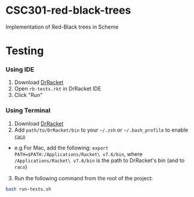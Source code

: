 # CSC301-red-black-trees
Implementation of Red-Black trees in Scheme

# Testing
### Using IDE
1. Download [DrRacket](https://download.racket-lang.org)
2. Open `rb-tests.rkt` in DrRacket IDE
3. Click "Run"

### Using Terminal
1. Download [DrRacket](https://download.racket-lang.org)
2. Add `path/to/DrRacket/bin` to your `~/.zsh` or `~/.bash_profile` to enable [`raco`](https://docs.racket-lang.org/raco/index.html)
  - e.g For Mac, add the following: `export PATH=$PATH:/Applications/Racket\ v7.6/bin`, where `/Applications/Racket\ v7.6/bin` is the path to DrRacket's bin (and to `raco`)
3. Run the following command from the root of the project:
```sh
bash run-tests.sh
```
